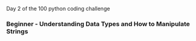 Day 2 of the 100 python coding challenge

### Beginner - Understanding Data Types and How to Manipulate Strings